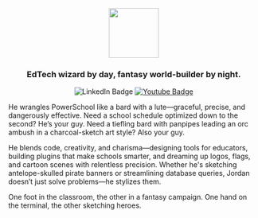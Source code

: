 <div id="header" align="center">
  <img src="https://jordanrhea.com/static/adbcda42ecabced8df18d5f9a71b6c4d/67b11/jordan-rhea-header.avif" width="100"/>
  <h3>EdTech wizard by day, fantasy world-builder by night.</h3>
</div>

<div id="badges" align="center">
  <a href="https://www.linkedin.com/in/rheajt/" style="text-decoration:none;">
    <img src="https://img.shields.io/badge/LinkedIn-blue?style=for-the-badge&logo=linkedin&logoColor=white" alt="LinkedIn Badge"/>
  </a>
  <a href="https://www.youtube.com/jordanrhea">
    <img src="https://img.shields.io/badge/YouTube-red?style=for-the-badge&logo=youtube&logoColor=white" alt="Youtube Badge"/>
  </a>
</div>

He wrangles PowerSchool like a bard with a lute—graceful, precise, and dangerously effective. Need a school schedule optimized down to the second? He’s your guy. Need a tiefling bard with panpipes leading an orc ambush in a charcoal-sketch art style? Also your guy.

He blends code, creativity, and charisma—designing tools for educators, building plugins that make schools smarter, and dreaming up logos, flags, and cartoon scenes with relentless precision. Whether he's sketching antelope-skulled pirate banners or streamlining database queries, Jordan doesn’t just solve problems—he stylizes them.

One foot in the classroom, the other in a fantasy campaign. One hand on the terminal, the other sketching heroes.
